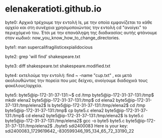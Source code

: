 # elenakeratioti.github.io
byte0: Αρχικά τρέχουμε την εντολή ls, με την οποία εμφανίζεται το κάθε αρχείο και στη συνέχεια χρησιμοποιώντας την εντολή cd "ανοίγει" το περιεχόμενό του. Έτσι με την επανάληψη της διαδικασίας αυτής φτάνουμε στον κωδικό: now_you_know_how_to_change_directories.

byte1: man supercalifragilisticexpialidocious

byte2: grep 'will find' shakespeare.txt

byte3: diff shakespeare.txt shakespeare.modified.txt

byte4: εκτελούμε την εντολή: find ~ -name "cup.txt" , και μετά ακολουθώντας την πορεία που μας δείχνει, ανοίγουμε διαδοχικά τους φακέλους/αρχεία.

byte5: byte5@ip-172-31-37-131:~$ cd /tmp byte5@ip-172-31-37-131:/tmp$ mkdir elena2 byte5@ip-172-31-37-131:/tmp$ cd elena2 byte5@ip-172-31-37-131:/tmp/elena2$ ls byte5@ip-172-31-37-131:/tmp/elena2$ cd /tmp byte5@ip-172-31-37-131:/tmp$ cp byte5.c elena2 byte5@ip-172-31-37-131:/tmp$ cd elena2 byte5@ip-172-31-37-131:/tmp/elena2$ ls byte5.c byte5@ip-172-31-37-131:/tmp/elena2$ gcc -o byte5 byte5.c byte5@ip-172-31-37-131:/tmp/elena2$ ./byte5 sdi2400083 Here is your key: sdi2400083_1729619642_-830599346_195_134_65_72_33190_22





